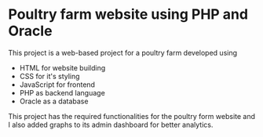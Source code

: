 # Poultry farm website using PHP and Oracle
This project is a web-based project for a poultry farm developed using
* HTML for website building
* CSS for it's styling
* JavaScript for frontend
* PHP as backend language
* Oracle as a database

This project has the required functionalities for the poultry form website and I also added graphs to its admin dashboard for better analytics.

